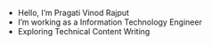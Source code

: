 - Hello, I’m Pragati Vinod Rajput
- I’m working as a Information Technology Engineer
- Exploring Technical Content Writing


<!---
pragati-5-arch/pragati-5-arch is a ✨ special ✨ repository because its `README.md` (this file) appears on your GitHub profile.
You can click the Preview link to take a look at your changes.
--->
